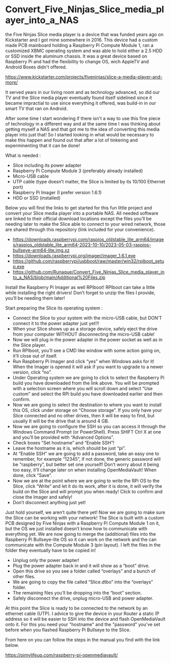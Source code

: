 # Convert_Five_Ninjas_Slice_media_player_into_a_NAS

the Five Ninjas Slice media player is a device that was funded years ago on Kickstarter and I got mine somewhere in 2016. This device had a custom made PCB mainboard holding a Raspberry Pi Compute Module 1, ran a customized XBMC operating system and was able to hold either a 2.5 HDD or SSD inside the aluminum chassis. It was a great device based on Raspberry Pi and had the flexibility to change OS, wich AppleTV and Android Boxes didn't offered.

https://www.kickstarter.com/projects/fiveninjas/slice-a-media-player-and-more/

It served years in our living room and as technology advanced, so did our TV and the Slice media player eventually found itself sidelined since it became impractial to use since everything it offered, was build-in in our smart TV that ran on Android.

After some time I start wondering if there isn't a way to use this fine piece of technology in a different way and at the same time I was thinking about getting myself a NAS and that got me to the idea of converting this media player into just that!
So I started looking in what would be necessary to make this happen and found out that after a lot of tinkering and experminenting that it can be done! 

What is needed : 

- Slice including its power adapter
- Raspberry Pi Compute Module 3 (preferably already installed)
- Micro-USB cable
- UTP cable (type doesn’t matter, the Slice is limited by its 10/100 Ethernet port)
- Raspberry Pi Imager (I prefer version 1.6.1)
- HDD or SSD (installed)


Below you will find the links to get started for this fun little project and convert your Slice media player into a portable NAS. All needed software are linked to their official download locations except the files you’ll be needing later to make the Slice able to connect to your wired network, those are shared through this repository (link included for your convenience).

- https://downloads.raspberrypi.com/raspios_oldstable_lite_arm64/images/raspios_oldstable_lite_arm64-2023-10-10/2023-05-03-raspios-bullseye-arm64-lite.img.xz
- https://downloads.raspberrypi.org/imager/imager_1.6.1.exe
- https://github.com/raspberrypi/usbboot/raw/master/win32/rpiboot_setup.exe
- https://github.com/Runaque/Convert_Five_Ninjas_Slice_media_player_into_a_NAS/blob/main/Additional%20Files.zip

Install the Raspberry Pi Imager as well RPIboot! RPIboot can take a little while installing the right drivers! Don’t forget to unzip the files I provide, you’ll be needing them later!


Start preparing the Slice its operating system :

- Connect the Slice to your system with the micro-USB cable, but DON’T connect it to the power adapter just yet!!!
- When your Slice shows up as a storage device, safely eject the drive from your computer WITHOUT disconnecting the micro-USB cable!
- Now we will plug in the power adapter in the power socket as well as in the Slice player.
- Run RPIboot, you’ll see a CMD like window with some action going on, it’ll close out of itself.
- Run Raspberry Pi Imager and click “yes” when Windows asks for it! When the Imager is opened it will ask if you want to upgrade to a newer version, click “no”.
- Under Operating system we are going to click to select the Raspberry Pi build you have downloaded from the link above. You will be prompted with a selection screen where you will scroll down and select “Use custom” and select the RPi build you have downloaded earlier and then confirm.
- Now we are going to select the destination to where you want to install this OS, click under storage on “Choose storage”. If you only have your Slice connected and no other drives, then it will be easy to find, but usually It will be the drive that is around 4 GB.
- Now we are going to configure the SSH so you can access it through the Windows Command Prompt (or PowerShell). Press SHIFT Ctrl X at one and you’ll be provided with “Advanced Options”.
- Check boxes “Set hostname” and “Enable SSH”!
- Leave the hostname as it is, which should be just “pi”.
- At “Enable SSH” we are going to add a password, take an easy one to remember, for example “12345”, if not done, the generic password will be “raspberry”, but better set one yourself! Don’t worry about it being too easy, it’ll change later on when installing OpenMediaVault! When done, click “Save”.
- Now we are at the point where we are going to write the RPi OS to the Slice, click “Write” and let it do its work, after it is done, it will verify the build on the Slice and will prompt you when ready! Click to confirm and close the Imager and safely!
- Don’t disconnect anything just yet!


Just hold yourself, we aren’t quite there yet! Now we are going to make sure the Slice can be working with your network! The Slice is built with a custom PCB designed by Five Ninjas with a Raspberry Pi Compute Module 1 on it, but the OS we just installed doesn’t know how to communicate with everything yet. We are now going to merge the (additional) files into the Raspberry Pi Bullseye-lite OS so it can work on the network and the can communicate with the Compute Module 3 (pin layout). I left the files in the folder they eventually have to be copied in!

- Unplug only the power adapter!
- Plug the power adapter back in and it will show as a “boot” drive.
- Open this drive so you see a folder called “overlays” and a bunch of other files.
- We are going to copy the file called “Slice.dtbo” into the “overlays” folder.
- The remaining files you’ll be dropping into the “boot” section.
- Safely disconnect the drive, unplug micro-USB and power adapter.

At this point the Slice is ready to be connected to the network by an ethernet cable (UTP). I advice to give the device in your Router a static IP address so it will be easier to SSH into the device and flash OpenMediaVault onto it. For this you need your "hostname" and the "password" you've set before when you flashed Raspberry Pi Bullseye to the Slice.

From here on you can follow the steps in the manual you find with the link below.

https://pimylifeup.com/raspberry-pi-openmediavault/
